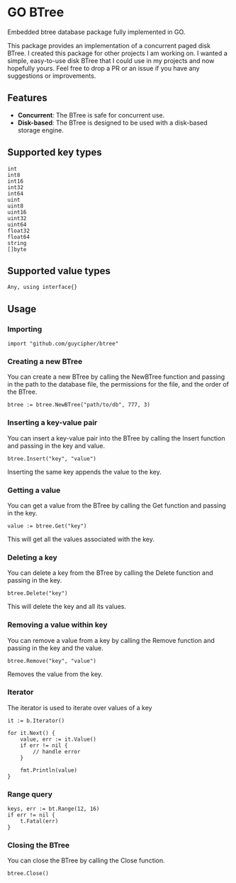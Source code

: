 # GO BTree
Embedded btree database package fully implemented in GO.

This package provides an implementation of a concurrent paged disk BTree.  I created this package for other projects I am working on. I wanted a simple, easy-to-use disk BTree that I could use in my projects and now hopefully yours.
Feel free to drop a PR or an issue if you have any suggestions or improvements.

## Features
- **Concurrent**: The BTree is safe for concurrent use.
- **Disk-based**: The BTree is designed to be used with a disk-based storage engine.

## Supported key types
```
int
int8
int16
int32
int64
uint
uint8
uint16
uint32
uint64
float32
float64
string
[]byte
```

## Supported value types
```
Any, using interface{}
```

## Usage
### Importing
```
import "github.com/guycipher/btree"
```

### Creating a new BTree

You can create a new BTree by calling the NewBTree function and passing in the path to the database file, the permissions for the file, and the order of the BTree.

```
btree := btree.NewBTree("path/to/db", 777, 3)
```

### Inserting a key-value pair

You can insert a key-value pair into the BTree by calling the Insert function and passing in the key and value.

```
btree.Insert("key", "value")
```

Inserting the same key appends the value to the key.

### Getting a value

You can get a value from the BTree by calling the Get function and passing in the key.

```
value := btree.Get("key")
```
This will get all the values associated with the key.

### Deleting a key

You can delete a key from the BTree by calling the Delete function and passing in the key.

```
btree.Delete("key")
```
This will delete the key and all its values.

### Removing a value within key

You can remove a value from a key by calling the Remove function and passing in the key and the value.

```
btree.Remove("key", "value")
```
Removes the value from the key.

### Iterator

The iterator is used to iterate over values of a key

```
it := b.Iterator()

for it.Next() {
    value, err := it.Value()
    if err != nil {
        // handle error
    }

    fmt.Println(value)
}
```

### Range query
```
keys, err := bt.Range(12, 16)
if err != nil {
    t.Fatal(err)
}
```

### Closing the BTree

You can close the BTree by calling the Close function.

```
btree.Close()
```